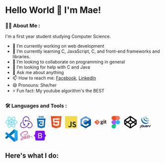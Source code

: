 # Hello World 👋 I'm Mae!

### :woman_technologist: About Me :

  I'm a first year student studying Computer Science.

  - 🔭 I’m currently working on web development
  - 🌱 I’m currently learning C, JavaScript, C, and front-end frameworks and libraries.
  - 👯 I’m looking to collaborate on programming in general
  - 🤔 I’m looking for help with C and Java
  - 💬 Ask me about anything
  - :mailbox: How to reach me: [Facebook](https://www.facebook.com/mariamae.kiskis.96), [LinkedIn](https://www.linkedin.com/in/maria-mae-kiskis-648954257/)
  - 😄 Pronouns: She/her
  - ⚡ Fun fact: My youtube algorithm's the BEST

### :hammer_and_wrench: Languages and Tools :
  <div>
    <img src="https://github.com/devicons/devicon/blob/master/icons/react/react-original.svg" title="React" alt="React" width="40" height="40"/>&nbsp;
    <img src="https://github.com/devicons/devicon/blob/master/icons/redux/redux-original.svg" title="Redux" alt="Redux " width="40" height="40"/>&nbsp;
    <img src="https://github.com/devicons/devicon/blob/master/icons/css3/css3-plain-wordmark.svg"  title="CSS3" alt="CSS" width="40" height="40"/>&nbsp;
    <img src="https://github.com/devicons/devicon/blob/master/icons/html5/html5-original.svg" title="HTML5" alt="HTML" width="40" height="40"/>&nbsp;
    <img src="https://github.com/devicons/devicon/blob/master/icons/javascript/javascript-original.svg" title="JavaScript" alt="JavaScript" width="40" height="40"/>&nbsp;
    <img src="https://raw.githubusercontent.com/devicons/devicon/1119b9f84c0290e0f0b38982099a2bd027a48bf1/icons/c/c-original.svg" title="C" alt="C" width="40" height="40"/>&nbsp;
    <img src="https://github.com/devicons/devicon/blob/master/icons/git/git-original-wordmark.svg" title="Git" **alt="Git" width="40" height="40"/>&nbsp;
    <img src="https://raw.githubusercontent.com/devicons/devicon/1119b9f84c0290e0f0b38982099a2bd027a48bf1/icons/figma/figma-original.svg" title="Figma" **alt="Figma" width="40" height="40"/>&nbsp;
    <img src="https://raw.githubusercontent.com/devicons/devicon/1119b9f84c0290e0f0b38982099a2bd027a48bf1/icons/codepen/codepen-plain.svg" title="Codepen" **alt="Codepen" width="40" height="40"/>&nbsp;
    <img src="https://github.com/devicons/devicon/blob/1119b9f84c0290e0f0b38982099a2bd027a48bf1/icons/jquery/jquery-original-wordmark.svg" title="Jquery" **alt="Jquery" width="40" height="40"/>&nbsp;
    <img src="https://github.com/devicons/devicon/blob/1119b9f84c0290e0f0b38982099a2bd027a48bf1/icons/vscode/vscode-original.svg" title="vscode" **alt="vscode" width="40" height="40"/>&nbsp;
    <img src="https://github.com/devicons/devicon/blob/master/icons/sass/sass-original.svg" title="sass" **alt="sass" width="40" height="40"/>
    <img src="https://github.com/devicons/devicon/blob/master/icons/bootstrap/bootstrap-original.svg" title="bootstrap" **alt="bootstrap" width="40" height="40"/>
  </div>

<!--
### :fire: My Stats :
[![GitHub Streak](https://streak-stats.demolab.com/?user=makiweeb13&theme=dark)](https://git.io/streak-stats) <br>
[![Top Langs](https://github-readme-stats.vercel.app/api/top-langs/?username=makiweeb13&theme=dark&layout=compact)](https://github.com/anuraghazra/github-readme-stats)
-->
## Here's what I do:
